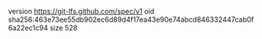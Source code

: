 version https://git-lfs.github.com/spec/v1
oid sha256:463e73ee55db902ec6d89d4f17ea43e90e74abcd846332447cab0f6a22ec1c94
size 528
